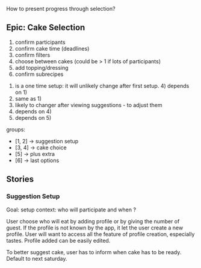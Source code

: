 How to present progress through selection?

## Epic: Cake Selection

1. confirm participants
2. confirm cake time (deadlines)
3. confirm filters
4. choose between cakes (could be > 1 if lots of participants)
5. add topping/dressing
6. confirm subrecipes

1) is a one time setup: it will unlikely change after first setup. 4) depends on 1)
2) same as 1)
3) likely to changer after viewing suggestions - to adjust them
4) depends on 4)
5) depends on 5)

groups:

- [1, 2] -> suggestion setup
- [3, 4] -> cake choice
- [5] -> plus extra
- [6] -> last options

## Stories

### Suggestion Setup

Goal: setup context: who will participate and when ?

User choose who will eat by adding profile or by giving the number of guest.
If the profile is not known by the app, it let the user create a new profile.
User will want to access all the feature of profile creation, especially tastes.
Profile added can be easily edited.

To better suggest cake, user has to inform when cake has to be ready. Default to next saturday.

